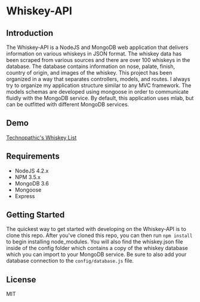 # Whiskey-API

## Introduction
The Whiskey-API is a NodeJS and MongoDB web application that delivers information on various whiskeys in JSON format.
The whiskey data has been scraped from various sources and there are over 100 whiskeys in the database. The database contains information on nose, palate, finish, country of origin, and images of the whiskey.
This project has been organized in a way that separates controllers, models, and routes. I always try to organize my application structure similar to any MVC framework. The models schemas are developed using mongoose in order to communicate fluidly with the MongoDB service. By default, this application uses mlab, but can be outfitted with different MongoDB services.

## Demo
[Technopathic's Whiskey List](http://whiskey.technopathic.me/whiskey)

## Requirements
* NodeJS 4.2.x
* NPM 3.5.x
* MongoDB 3.6
* Mongoose
* Express

## Getting Started
The quickest way to get started with developing on the Whiskey-API is to clone this repo. After you've cloned this repo, you can then run ```npm install``` to begin installing node_modules. 
You will also find the whiskey.json file inside of the config folder which contains a copy of the whiskey database which you can import to your MongoDB service.
Be sure to also add your database connection to the ```config/database.js``` file. 


## License
MIT
